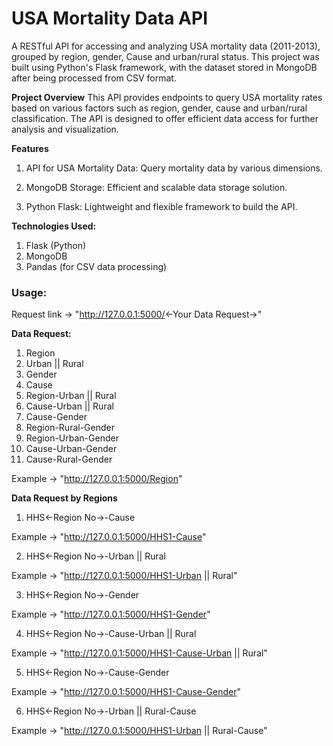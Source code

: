 # USA Mortality Data API
A RESTful API for accessing and analyzing USA mortality data (2011-2013), grouped by region, gender, Cause and urban/rural status. This project was built using Python's Flask framework, with the dataset stored in MongoDB after being processed from CSV format.

**Project Overview**
This API provides endpoints to query USA mortality rates based on various factors such as region, gender, cause and urban/rural classification. The API is designed to offer efficient data access for further analysis and visualization.

**Features**
1. API for USA Mortality Data: Query mortality data by various dimensions.

2. MongoDB Storage: Efficient and scalable data storage solution.

3. Python Flask: Lightweight and flexible framework to build the API.


**Technologies Used:**
1. Flask (Python)
2. MongoDB
3. Pandas (for CSV data processing)


### Usage:

Request link ->  "http://127.0.0.1:5000/<-Your Data Request->"

**Data Request:**

1. Region
2. Urban || Rural
3. Gender
4. Cause
5. Region-Urban || Rural
6. Cause-Urban || Rural
7. Cause-Gender
8. Region-Rural-Gender
9. Region-Urban-Gender
10. Cause-Urban-Gender
11. Cause-Rural-Gender

Example -> "http://127.0.0.1:5000/Region"


**Data Request by Regions**

1. HHS<-Region No->-Cause

Example -> "http://127.0.0.1:5000/HHS1-Cause"

2. HHS<-Region No->-Urban || Rural

Example -> "http://127.0.0.1:5000/HHS1-Urban || Rural"

3. HHS<-Region No->-Gender

Example -> "http://127.0.0.1:5000/HHS1-Gender"


4. HHS<-Region No->-Cause-Urban || Rural

Example -> "http://127.0.0.1:5000/HHS1-Cause-Urban || Rural"

5. HHS<-Region No->-Cause-Gender

Example -> "http://127.0.0.1:5000/HHS1-Cause-Gender"

6. HHS<-Region No->-Urban || Rural-Cause

Example -> "http://127.0.0.1:5000/HHS1-Urban || Rural-Cause"